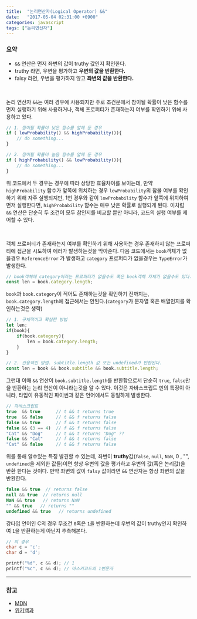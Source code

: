 ```yaml
---
title:  "논리연산자(Logical Operator) &&"
date:   "2017-05-04 02:31:00 +0900"
categories: javascript
tags: ["논리연산자"]
---
```


### 요약

- `&&` 연산은 먼저 좌변의 값이 truthy 값인지 확인한다.
- truthy 라면, 우변을 평가하고 **우변의 값을 반환한다.**
- falsy 라면, 우변을 평가하지 않고 **좌변의 값을 반환한다.**

<br>

논리 연산자 `&&`는 여러 경우에 사용되지만 주로 조건문에서 참이될 확률이 낮은 함수를 먼저 실행하기 위해 사용하거나, 객체 프로퍼티가 존재하는지 여부를 확인하기 위해 사용하고 있다. 

```js
// 1. 참이될 확률이 낮은 함수를 앞에 둔 경우
if ( lowProbability() && highProbability()){
    // do something...
}

// 2. 참이될 확률이 높음 함수를 앞에 둔 경우
if ( highProbability() && lowProbability()){
    // do something...
}
```

위 코드에서 두 경우는 경우에 따라 상당한 효율차이를 보이는데, 만약 `highProbability` 함수가 앞쪽에 위치하는 경우 `lowProbability`의 참불 여부를 확인하기 위해 자주 실행되지만, 1번 경우와 같이 `lowProbability` 함수가 앞쪽에 위치하여 먼저 실행한다면, `highProbability` 함수는 매우 낮은 확률로 실행되게 된다. 이처럼 `&&` 연산은 단순히 두 조건이 모두 참인지를 비교할 뿐만 아니라, 코드의 실행 여부를 제어할 수 있다.

<br>

객체 프로퍼티가 존재하는지 여부를 확인하기 위해 사용하는 경우 존재하지 않는 프로퍼티에 접근을 시도하여 에러가 발생하는것을 막아준다.
다음 코드에서는 `book`객체가 없을경우 `ReferenceError` 가 발생하고 `category` 프로퍼티가 없을경우는 `TypeError`가 발생한다.

```js
// book객체에 category이라는 프로퍼티가 없을수도 혹은 book객체 자체가 없을수도 있다.
const len = book.category.length;
```

`book`과 `book.category`이 적어도 존재하는것을 확인하기 전까지는, `book.category.length`에 접근해서는 안된다.(`category`가 문자열 혹은 배열인지를 확인하는것은 생략)

```js
// 1. 구체적이고 확실한 방법
let len;
if(book){
    if(book.category){
        len = book.category.length;
    }
}

// 2. 관용적인 방법. subtitle.length 값 또는 undefined가 반환된다.
const len = book && book.subtitle && book.subtitle.length;
```

그런대 이때 `&&` 연산이 `book.subtitle.length`를 반환함으로서 단순히 `true`, `false`만을 반환하는 논리 연산이 아니라는것을 알 수 있다. 이것은 자바스크립트 만의 특징이 아니라, 타입이 유동적인 파이썬과 같은 언어에서도 동일하게 발생한다. 

```js
// 자바스크립트
true  && true      // t && t returns true
true  && false     // t && f returns false
false && true      // f && t returns false
false && (3 == 4)  // f && f returns false
"Cat" && "Dog"     // t && t returns "Dog" ??
false && "Cat"     // f && t returns false
"Cat" && false     // t && f returns false
```

위를 통해 알수있는 특징 발견할 수 있는데, 좌변이 **truthy**값(`false`, `null`, `NaN`, 0 , "", `undefined`을 제외한 값들)이면 항상 우변의 값을 평가하고 우변의 값(혹은 논리값)을 반환 한다는 것이다. 만약 좌변의 값이 `falsy` 값이라면 `&&` 연산자는 항상 좌변의 값을 반환한다.

```js
false && true  // returns false
null && true  // returns null
NaN && true   // returns NaN
"" && true   // returns ""
undefined && true   // returns undefined
```

강타입 언어인 C의 경우 무조건 `0`혹은 `1`을 반환하는데 우변의 값이 truthy인지 확인하여 `1`을 반환하는게 아닌지 추측해본다.

```c
// 의 경우
char c = 'c';
char d = 'd';

printf("%d", c && d); // 1
printf("%c", c && d); // 아스키코드의 1번문자
```

---

### 참고

- [MDN](https://developer.mozilla.org/ko/docs/Web/JavaScript/Reference/Operators/%EB%85%BC%EB%A6%AC_%EC%97%B0%EC%82%B0%EC%9E%90(Logical_Operators))
- [위키백과](https://ko.wikipedia.org/wiki/%EB%85%BC%EB%A6%AC_%EC%97%B0%EC%82%B0)